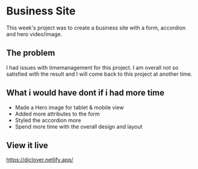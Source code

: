 # Business Site

This week's project was to create a business site with a form, accordion and hero video/image.

## The problem

I had issues with timemanagement for this project. I am overall not so satisfied with the result and I will come back to this project at another time.

## What i would have dont if i had more time

- Made a Hero image for tablet & mobile view
- Added more attributes to the form
- Styled the accordion more
- Spend more time with the overall design and layout

## View it live
https://djclover.netlify.app/
